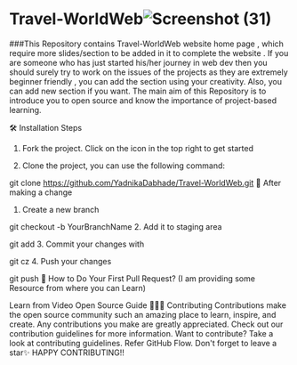 # Travel-WorldWeb![Screenshot (31)](https://user-images.githubusercontent.com/99734957/206370455-fc03cae7-1420-4376-9e81-5f50436dcdb7.png)
###This Repository contains Travel-WorldWeb website home page , which require more slides/section to be added in it to complete the website . If you are someone who has just started his/her journey in web dev then you should surely try to work on the issues of the projects as they are extremely beginner friendly , you can add the section using your creativity. Also, you can add new section if you want. The main aim of this Repository is to introduce you to open source and know the importance of project-based learning.

🛠️ Installation Steps
1. Fork the project. Click on the  icon in the top right to get started

2. Clone the project, you can use the following command:

git clone https://github.com/YadnikaDabhade/Travel-WorldWeb.git
🥂 After making a change
1. Create a new branch

git checkout -b YourBranchName
2. Add it to staging area

git add <path to the file you worked on>
3. Commit your changes with

git cz
4. Push your changes

git push
🫴 How to Do Your First Pull Request?
(I am providing some Resource from where you can Learn)

Learn from Video
Open Source Guide
👩🏽‍💻 Contributing
Contributions make the open source community such an amazing place to learn, inspire, and create.
Any contributions you make are greatly appreciated.
Check out our contribution guidelines for more information.
Want to contribute?
Take a look at contributing guidelines.
Refer GitHub Flow.
Don't forget to leave a star✨
HAPPY CONTRIBUTING!!
